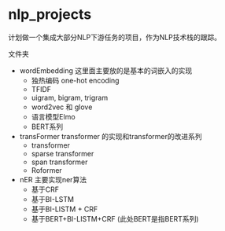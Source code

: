 # nlp_projects

 计划做一个集成大部分NLP下游任务的项目，作为NLP技术栈的跟踪。

文件夹
- wordEmbedding 这里面主要放的是基本的词嵌入的实现
    - 独热编码 one-hot encoding
    - TFIDF
    - uigram, bigram, trigram
    - word2vec 和 glove
    - 语言模型Elmo
    - BERT系列
- transFormer transformer 的实现和transformer的改进系列
    - transformer
    - sparse transformer
    - span transformer
    - Roformer
- nER 主要实现ner算法
    - 基于CRF
    - 基于BI-LSTM
    - 基于BI-LISTM + CRF
    - 基于BERT+BI-LISTM+CRF (此处BERT是指BERT系列)

    
